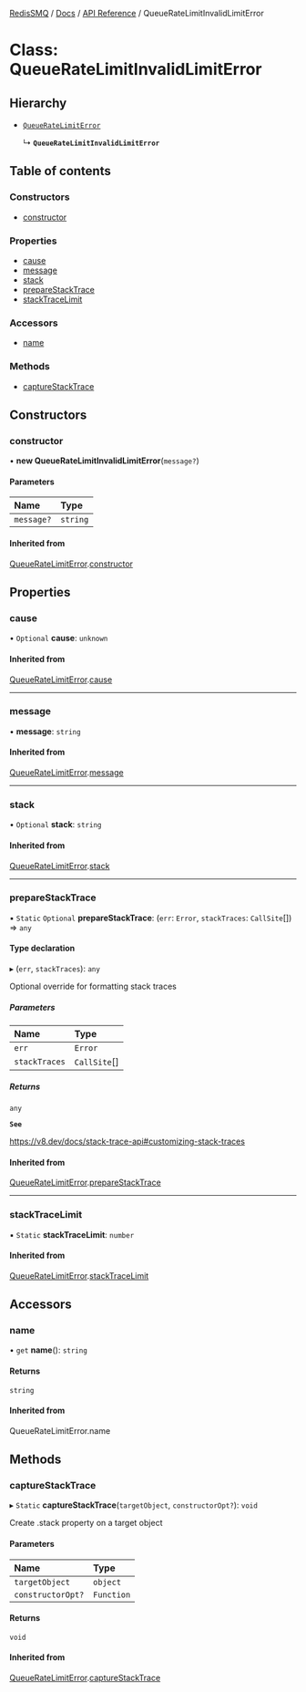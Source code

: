 [RedisSMQ](../../../README.md) / [Docs](../../README.md) / [API Reference](../README.md) / QueueRateLimitInvalidLimitError

# Class: QueueRateLimitInvalidLimitError

## Hierarchy

- [`QueueRateLimitError`](QueueRateLimitError.md)

  ↳ **`QueueRateLimitInvalidLimitError`**

## Table of contents

### Constructors

- [constructor](QueueRateLimitInvalidLimitError.md#constructor)

### Properties

- [cause](QueueRateLimitInvalidLimitError.md#cause)
- [message](QueueRateLimitInvalidLimitError.md#message)
- [stack](QueueRateLimitInvalidLimitError.md#stack)
- [prepareStackTrace](QueueRateLimitInvalidLimitError.md#preparestacktrace)
- [stackTraceLimit](QueueRateLimitInvalidLimitError.md#stacktracelimit)

### Accessors

- [name](QueueRateLimitInvalidLimitError.md#name)

### Methods

- [captureStackTrace](QueueRateLimitInvalidLimitError.md#capturestacktrace)

## Constructors

### constructor

• **new QueueRateLimitInvalidLimitError**(`message?`)

#### Parameters

| Name | Type |
| :------ | :------ |
| `message?` | `string` |

#### Inherited from

[QueueRateLimitError](QueueRateLimitError.md).[constructor](QueueRateLimitError.md#constructor)

## Properties

### cause

• `Optional` **cause**: `unknown`

#### Inherited from

[QueueRateLimitError](QueueRateLimitError.md).[cause](QueueRateLimitError.md#cause)

___

### message

• **message**: `string`

#### Inherited from

[QueueRateLimitError](QueueRateLimitError.md).[message](QueueRateLimitError.md#message)

___

### stack

• `Optional` **stack**: `string`

#### Inherited from

[QueueRateLimitError](QueueRateLimitError.md).[stack](QueueRateLimitError.md#stack)

___

### prepareStackTrace

▪ `Static` `Optional` **prepareStackTrace**: (`err`: `Error`, `stackTraces`: `CallSite`[]) => `any`

#### Type declaration

▸ (`err`, `stackTraces`): `any`

Optional override for formatting stack traces

##### Parameters

| Name | Type |
| :------ | :------ |
| `err` | `Error` |
| `stackTraces` | `CallSite`[] |

##### Returns

`any`

**`See`**

https://v8.dev/docs/stack-trace-api#customizing-stack-traces

#### Inherited from

[QueueRateLimitError](QueueRateLimitError.md).[prepareStackTrace](QueueRateLimitError.md#preparestacktrace)

___

### stackTraceLimit

▪ `Static` **stackTraceLimit**: `number`

#### Inherited from

[QueueRateLimitError](QueueRateLimitError.md).[stackTraceLimit](QueueRateLimitError.md#stacktracelimit)

## Accessors

### name

• `get` **name**(): `string`

#### Returns

`string`

#### Inherited from

QueueRateLimitError.name

## Methods

### captureStackTrace

▸ `Static` **captureStackTrace**(`targetObject`, `constructorOpt?`): `void`

Create .stack property on a target object

#### Parameters

| Name | Type |
| :------ | :------ |
| `targetObject` | `object` |
| `constructorOpt?` | `Function` |

#### Returns

`void`

#### Inherited from

[QueueRateLimitError](QueueRateLimitError.md).[captureStackTrace](QueueRateLimitError.md#capturestacktrace)
